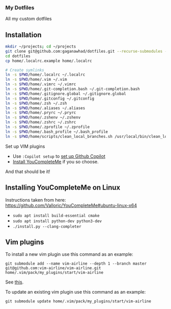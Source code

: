 ### My Dotfiles

All my custom dotfiles

Installation
------------

``` bash
mkdir ~/projects; cd ~/projects
git clone git@github.com:gaganawhad/dotfiles.git --recurse-submodules --shallow-submodules
cd dotfiles
cp home/.localrc.example home/.localrc

# Create symlinks
ln -s $PWD/home/.localrc ~/.localrc
ln -s $PWD/home/.vim ~/.vim
ln -s $PWD/home/.vimrc ~/.vimrc
ln -s $PWD/home/.git-completion.bash ~/.git-completion.bash
ln -s $PWD/home/.gitignore.global ~/.gitignore.global
ln -s $PWD/home/.gitconfig ~/.gitconfig
ln -s $PWD/home/.zsh ~/.zsh
ln -s $PWD/home/.aliases ~/.aliases
ln -s $PWD/home/.pryrc ~/.pryrc
ln -s $PWD/home/.zshenv ~/.zshenv
ln -s $PWD/home/.zshrc ~/.zshrc
ln -s $PWD/home/.zprofile ~/.zprofile
ln -s $PWD/home/.bash_profile ~/.bash_profile
ln -s $PWD/home/scripts/clean_local_branches.sh /usr/local/bin/clean_local_branches
```

Set up VIM plugins
 - Use `:Copilot setup` to [set up Github Copilot](https://github.com/github/copilot.vim?tab=readme-ov-file#getting-startedhttps://github.com/github/copilot.vim?tab=readme-ov-file#getting-started)
 - [Install YouCompleteMe](https://github.com/ycm-core/YouCompleteMe?tab=readme-ov-file#macos) if you so choose.

And that should be it!

Installing YouCompleteMe on Linux
------------
  Instructions taken from here: https://github.com/Valloric/YouCompleteMe#ubuntu-linux-x64
  - `sudo apt install build-essential cmake`
  - `sudo apt install python-dev python3-dev`
  - `./install.py --clang-completer`

Vim plugins
------------
To install a new vim plugin use this command as an example:

`git submodule add --name vim-airline --depth 1 --branch master git@github.com:vim-airline/vim-airline.git home/.vim/pack/my_plugins/start/vim-airline`

See [this](https://shapeshed.com/vim-packages/#adding-a-package).

To update an existing vim plugin use this command as an example:

`git submodule update home/.vim/pack/my_plugins/start/vim-airline`
